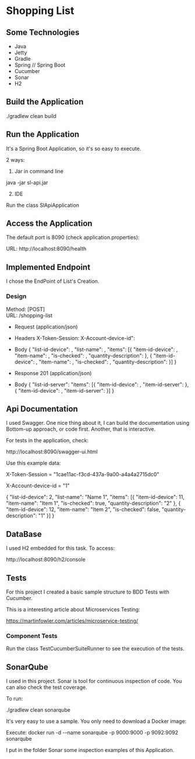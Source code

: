 # Shopping List

## Some Technologies

* Java
* Jetty
* Gradle
* Spring // Spring Boot
* Cucumber
* Sonar
* H2

## Build the Application

./gradlew clean build

## Run the Application

It's a Spring Boot Application, so it's so easy to execute.

2 ways:

1. Jar in command line

java -jar sl-api.jar

2. IDE

Run the class SlApiApplication

## Access the Application

The default port is 8090 (check application.properties):
 
URL: http://localhost:8090/health

## Implemented Endpoint

I chose the EndPoint of List's Creation.

### Design
Method: [POST]  
URL: /shopping-list

+ Request (application/json)

+ Headers
X-Token-Session: <STRING>
X-Account-device-id": <LONG>

+ Body
{
"list-id-device": <LONG>,
"list-name": <STRING>,
"items": [{
    "item-id-device": <LONG>,
    "item-name": <STRING>,
    "is-checked": <BOOLEAN>,
    "quantity-description": <STRING>
    }, {
    "item-id-device": <LONG>,
    "item-name": <STRING>,
    "is-checked": <BOOLEAN>,
    "quantity-description": <STRING>
}]
}

+ Response 201 (application/json)
+ Body
{
"list-id-server": <LONG>
"items": [{
    "item-id-device": <LONG>,
    "item-id-server": <LONG>
    }, {
    "item-id-device": <LONG>,
    "item-id-server": <LONG>
}]
}


## Api Documentation

I used Swagger. One nice thing about it, I can build the documentation using Bottom-up approach, or code first. Another, that is interactive.

For tests in the application, check:

http://localhost:8090/swagger-ui.html

Use this example data:

X-Token-Session = "1cae11ac-f3cd-437a-9a00-a4a4a2715dc0"

X-Account-device-id = "1"

{
  "list-id-device": 2,
  "list-name": "Name 1",
  "items": [{
	"item-id-device": 11,
	"item-name": "Item 1",
	"is-checked": true,
	"quantity-description": "2"
   }, {
	"item-id-device": 12,
	"item-name": "Item 2",
	"is-checked": false,
	"quantity-description": "1"
   }]
}

## DataBase

I used H2 embedded for this task. To access:

http://localhost:8090/h2/console


## Tests

For this project I created a basic sample structure to BDD Tests with Cucumber.

This is a interesting article about Microservices Testing:

https://martinfowler.com/articles/microservice-testing/

### Component Tests

Run the class TestCucumberSuiteRunner to see the execution of the tests.

## SonarQube

I used in this project. Sonar is tool for continuous inspection of code. You can also check the test coverage.
 
To run:

./gradlew clean sonarqube

It's very easy to use a sample. You only need to download a Docker image:

Execute: docker run -d --name sonarqube -p 9000:9000 -p 9092:9092 sonarqube

I put in the folder Sonar some inspection examples of this Application.
